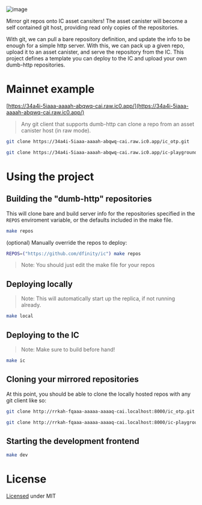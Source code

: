 ![image](https://user-images.githubusercontent.com/8976745/188822385-765db007-a757-4db2-9ef1-c9e93bb29f9e.png)

Mirror git repos onto IC asset cansiters! The asset canister will become a self contained git host, providing read only copies of the repositories.

With git, we can pull a bare repository definition, and update the info to be enough for a simple http server. With this, we can pack up a given repo, upload it to an asset canister, and serve the repository from the IC. This project defines a template you can deploy to the IC and upload your own dumb-http repositories.

# Mainnet example

[https://34a4i-5iaaa-aaaah-abqwq-cai.raw.ic0.app/](https://34a4i-5iaaa-aaaah-abqwq-cai.raw.ic0.app/)

> Any git client that supports dumb-http can clone a repo from an asset canister host (in raw mode).

```bash
git clone https://34a4i-5iaaa-aaaah-abqwq-cai.raw.ic0.app/ic_otp.git
```

```bash
git clone https://34a4i-5iaaa-aaaah-abqwq-cai.raw.ic0.app/ic-playground.git
```

# Using the project

## Building the "dumb-http" repositories

This will clone bare and build server info for the repositories specified in the `REPOS` enviroment variable, or the defaults included in the make file.

```bash
make repos
```

(optional) Manually override the repos to deploy:

```bash
REPOS=("https://github.com/dfinity/ic") make repos
```

> Note: You should just edit the make file for your repos

## Deploying locally

> Note: This will automatically start up the replica, if not running already.

```bash
make local
```

## Deploying to the IC

> Note: Make sure to build before hand!

```bash
make ic
```

## Cloning your mirrored repositories

At this point, you should be able to clone the locally hosted repos with any git client like so:

```bash
git clone http://rrkah-fqaaa-aaaaa-aaaaq-cai.localhost:8000/ic_otp.git
```
```bash
git clone http://rrkah-fqaaa-aaaaa-aaaaq-cai.localhost:8000/ic-playground.git
```

## Starting the development frontend

```bash
make dev
```

# License

[Licensed](LICENSE.md) under MIT